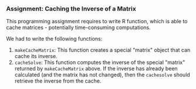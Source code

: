 ### Assignment: Caching the Inverse of a Matrix

This programming assignment requires to write R function, 
which is able to cache matrices - potentially time-consuming computations. 

We had to write the following functions:

1.  `makeCacheMatrix`: This function creates a special "matrix" object
    that can cache its inverse.
2.  `cacheSolve`: This function computes the inverse of the special
    "matrix" returned by `makeCacheMatrix` above. If the inverse has
    already been calculated (and the matrix has not changed), then the
    `cachesolve` should retrieve the inverse from the cache.

